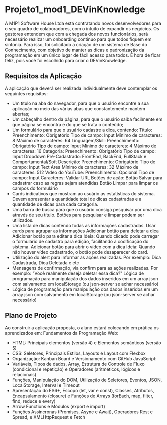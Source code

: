 # Projeto1_mod1_DEVinKnowledge
A M1P1 Software House Ltda está contratando novos desenvolvedores para o seu quadro de colaboradores, com o intuito de expandir os negócios. Os gestores entendem que com a chegada dos novos funcionários, será necessário realizar um onboarding contínuo para que todos fiquem em sintonia. Para isso, foi solicitado a criação de um sistema de Base do Conhecimento, com objetivo de manter as dicas e padronização da programação em um único lugar de fácil acesso para todos. É hora de ficar feliz, pois você foi escolhido para criar o DEVinKnowledge.

## Requisitos da Aplicação
A aplicação que deverá ser realizada individualmente deve contemplar os seguintes requisitos:
- Um título na aba do navegador, para que o usuário encontre a sua aplicação no meio das várias abas que constantemente mantém abertas;
- Um cabeçalho dentro da página, para que o usuário saiba facilmente em que página se encontra e do que se trata o conteúdo;
- Um formulário para que o usuário cadastre a dica, contendo:
Título:
Preenchimento: Obrigatório
Tipo de campo: Input
Mínimo de caracteres: 8
Máximo de caracteres: 64
Linguagem/Skill:
Preenchimento: Obrigatório
Tipo de campo: Input
Mínimo de caracteres: 4
Máximo de caracteres: 16
Categoria:
Preenchimento: Obrigatório
Tipo de campo: Input Dropdown
Pré-Cadastrado: FrontEnd, BackEnd, FullStack e Comportamental/Soft
Descrição:
Preenchimento: Obrigatório
Tipo de campo: Input Text Area
Mínimo de caracteres: 32
Máximo de caracteres: 512
Vídeo do YouTube:
Preenchimento: Opcional
Tipo de campo: Input
Caracteres: Validar URL
Botões de ação:
Botão Salvar para cadastrar caso as regras sejam atendidas
Botão Limpar para limpar os campos do formulário
- Cards indicativos que mostram ao usuário as estatísticas do sistema. Devem apresentar a quantidade total de dicas cadastradas e a quantidade de dicas para cada categoria.
- Uma barra de busca para que o usuário consiga pesquisar por uma dica através de seu título. Botões para pesquisar e limpar podem ser utilizados.
- Uma lista de dicas contendo todas as informações cadastradas.
Usar cards para agrupar as informações
Adicionar botão para deletar a dica
Adicionar botão para editar a dica
Ideia: Quando clicado pode carregar o formulário de cadastro para edição, facilitando a codificação do sistema.
Adicionar botão para abrir o vídeo com a dica
Ideia: Quando não houver vídeo cadastrado, o botão pode desaparecer do card.
- Utilização do alert para informar as ações realizadas. Por exemplo: Dica Cadastrada, Dica Deletada e etc
- Mensagens de confirmação, via confirm para as ações realizadas. Por exemplo: "Você realmente deseja deletar essa dica?"
Lógica de programação para manipulação dos dados inseridos em um array json com salvamento em localStorage (ou json-server se achar necessário)
- Lógica de programação para manipulação dos dados inseridos em um array json com salvamento em localStorage (ou json-server se achar necessário)

## Plano de Projeto
Ao construir a aplicação proposta, o aluno estará colocando em prática os aprendizados em:
Fundamentos da Programação Web:
- HTML: Principais elementos (versão 4) e Elementos semânticos (versão 5)
- CSS: Seletores, Principais Estilos, Layouts e Layout com Flexbox
- Organização: Kanban Board e Versionamento com GitHub
JavaScript: 
- Variáveis, Tipos de dados, Array, Estrutura de Controle de Fluxo (condicional e repetição) e Operadores (aritméticos, lógicos e relacionais)
- Funções, Manipulação do DOM, Utilização de Seletores, Eventos, JSON, LocalStorage, Interval e Timeout
- Apresentação do ES6+, Escopo (let, var e const), Classes, Atributos, Encapsulamento (closure) e Funções de Arrays (forEach, map, filter, find, reduce e every)
- Arrow Functions e Módulos (export e import)
- Funções Assíncronas (Promises, Async e Await), Operadores Rest e Spread, e XMLHttpRequest e Fetch